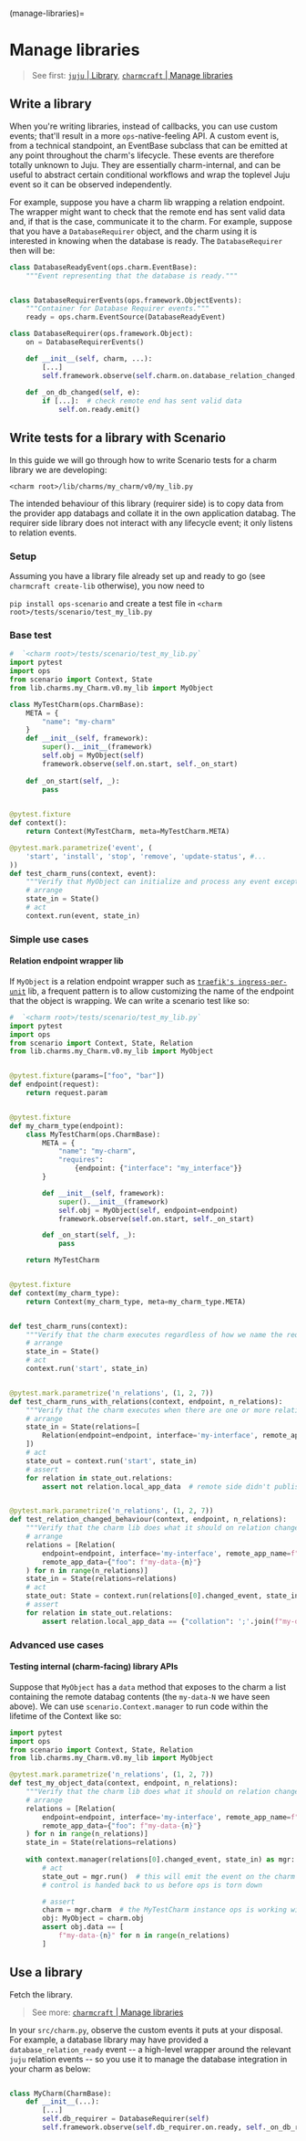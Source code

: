 (manage-libraries)=
# Manage libraries
> See first: [`juju` | Library](), [`charmcraft` | Manage libraries]()


## Write a library

When you're writing libraries, instead of callbacks, you can use custom events; that'll result in a more `ops`-native-feeling API. A custom event is, from a technical standpoint, an EventBase subclass that can be emitted at any point throughout the charm's lifecycle. These events are therefore totally unknown to Juju. They are essentially charm-internal, and can be useful to abstract certain conditional workflows and wrap the toplevel Juju event so it can be observed independently.

For example, suppose you have a charm lib wrapping a relation endpoint. The wrapper might want to check that the remote end has sent valid data and, if that is the case, communicate it to the charm. For example, suppose that you have a `DatabaseRequirer` object, and the charm using it is interested in knowing when the database is ready. The `DatabaseRequirer` then will be:

```python
class DatabaseReadyEvent(ops.charm.EventBase):
    """Event representing that the database is ready."""


class DatabaseRequirerEvents(ops.framework.ObjectEvents):
    """Container for Database Requirer events."""
    ready = ops.charm.EventSource(DatabaseReadyEvent)

class DatabaseRequirer(ops.framework.Object):
    on = DatabaseRequirerEvents()

    def __init__(self, charm, ...):
        [...]
        self.framework.observe(self.charm.on.database_relation_changed, self._on_db_changed)
    
    def _on_db_changed(self, e):
        if [...]:  # check remote end has sent valid data
            self.on.ready.emit()
```


## Write tests for a library with Scenario

In this guide we will go through how to write Scenario tests for a charm library we are developing:

`<charm root>/lib/charms/my_charm/v0/my_lib.py`

The intended behaviour of this library (requirer side) is to copy data from the provider app databags and collate it in the own application databag.
The requirer side library does not interact with any lifecycle event; it only listens to relation events.

### Setup

Assuming you have a library file already set up and ready to go (see `charmcraft create-lib` otherwise), you now need to

`pip install ops-scenario` and create a test file in `<charm root>/tests/scenario/test_my_lib.py`


### Base test

```python
#  `<charm root>/tests/scenario/test_my_lib.py`
import pytest
import ops
from scenario import Context, State
from lib.charms.my_Charm.v0.my_lib import MyObject

class MyTestCharm(ops.CharmBase):
    META = {
        "name": "my-charm"
    }
    def __init__(self, framework):
        super().__init__(framework)
        self.obj = MyObject(self)
        framework.observe(self.on.start, self._on_start)
        
    def _on_start(self, _):
        pass

    
@pytest.fixture
def context():
    return Context(MyTestCharm, meta=MyTestCharm.META)

@pytest.mark.parametrize('event', (
    'start', 'install', 'stop', 'remove', 'update-status', #...
))
def test_charm_runs(context, event):
    """Verify that MyObject can initialize and process any event except relation events."""
    # arrange
    state_in = State()
    # act
    context.run(event, state_in)
```

### Simple use cases

#### Relation endpoint wrapper lib

If `MyObject` is a relation endpoint wrapper such as [`traefik's ingress-per-unit`](https://github.com/canonical/traefik-k8s-operator/blob/main/lib/charms/traefik_k8s/v1/ingress_per_unit.py) lib, 
a frequent pattern is to allow customizing the name of the endpoint that the object is wrapping. We can write a scenario test like so:

```python
#  `<charm root>/tests/scenario/test_my_lib.py`
import pytest
import ops
from scenario import Context, State, Relation
from lib.charms.my_Charm.v0.my_lib import MyObject


@pytest.fixture(params=["foo", "bar"])
def endpoint(request):
    return request.param


@pytest.fixture
def my_charm_type(endpoint):
    class MyTestCharm(ops.CharmBase):
        META = {
            "name": "my-charm",
            "requires":
                {endpoint: {"interface": "my_interface"}}
        }

        def __init__(self, framework):
            super().__init__(framework)
            self.obj = MyObject(self, endpoint=endpoint)
            framework.observe(self.on.start, self._on_start)

        def _on_start(self, _):
            pass

    return MyTestCharm


@pytest.fixture
def context(my_charm_type):
    return Context(my_charm_type, meta=my_charm_type.META)


def test_charm_runs(context):
    """Verify that the charm executes regardless of how we name the requirer endpoint."""
    # arrange
    state_in = State()
    # act
    context.run('start', state_in)


@pytest.mark.parametrize('n_relations', (1, 2, 7))
def test_charm_runs_with_relations(context, endpoint, n_relations):
    """Verify that the charm executes when there are one or more relations on the endpoint."""
    # arrange
    state_in = State(relations=[
        Relation(endpoint=endpoint, interface='my-interface', remote_app_name=f"remote_{n}") for n in range(n_relations)
    ])
    # act
    state_out = context.run('start', state_in)
    # assert
    for relation in state_out.relations:
        assert not relation.local_app_data  # remote side didn't publish any data.


@pytest.mark.parametrize('n_relations', (1, 2, 7))
def test_relation_changed_behaviour(context, endpoint, n_relations):
    """Verify that the charm lib does what it should on relation changed."""
    # arrange
    relations = [Relation(
        endpoint=endpoint, interface='my-interface', remote_app_name=f"remote_{n}",
        remote_app_data={"foo": f"my-data-{n}"}
    ) for n in range(n_relations)]
    state_in = State(relations=relations)
    # act
    state_out: State = context.run(relations[0].changed_event, state_in)
    # assert
    for relation in state_out.relations:
        assert relation.local_app_data == {"collation": ';'.join(f"my-data-{n}" for n in range(n_relations))}
```

### Advanced use cases

#### Testing internal (charm-facing) library APIs

Suppose that `MyObject` has a `data` method that exposes to the charm a list containing the remote databag contents (the `my-data-N` we have seen above).
We can use `scenario.Context.manager` to run code within the lifetime of the Context like so:

```python
import pytest
import ops
from scenario import Context, State, Relation
from lib.charms.my_Charm.v0.my_lib import MyObject

@pytest.mark.parametrize('n_relations', (1, 2, 7))
def test_my_object_data(context, endpoint, n_relations):
    """Verify that the charm lib does what it should on relation changed."""
    # arrange
    relations = [Relation(
        endpoint=endpoint, interface='my-interface', remote_app_name=f"remote_{n}",
        remote_app_data={"foo": f"my-data-{n}"}
    ) for n in range(n_relations)]
    state_in = State(relations=relations)
    
    with context.manager(relations[0].changed_event, state_in) as mgr:
        # act
        state_out = mgr.run()  # this will emit the event on the charm 
        # control is handed back to us before ops is torn down

        # assert
        charm = mgr.charm  # the MyTestCharm instance ops is working with
        obj: MyObject = charm.obj
        assert obj.data == [
            f"my-data-{n}" for n in range(n_relations)
        ]
```


## Use a library


Fetch the library.

> See more: [`charmcraft` | Manage libraries]()

In your `src/charm.py`, observe the custom events it puts at your disposal. For example, a database library may have provided a  `database_relation_ready` event -- a high-level wrapper around the relevant `juju` relation events -- so you use it to manage the database integration in your charm as below:

```python

class MyCharm(CharmBase):
    def __init__(...):
        [...]
        self.db_requirer = DatabaseRequirer(self)
        self.framework.observe(self.db_requirer.on.ready, self._on_db_ready)
```


